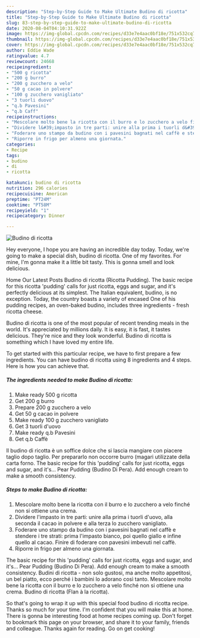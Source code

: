 ```yaml
---
description: "Step-by-Step Guide to Make Ultimate Budino di ricotta"
title: "Step-by-Step Guide to Make Ultimate Budino di ricotta"
slug: 83-step-by-step-guide-to-make-ultimate-budino-di-ricotta
date: 2020-08-04T04:10:31.922Z
image: https://img-global.cpcdn.com/recipes/d33e7e4aac0bf18e/751x532cq70/budino-di-ricotta-recipe-main-photo.jpg
thumbnail: https://img-global.cpcdn.com/recipes/d33e7e4aac0bf18e/751x532cq70/budino-di-ricotta-recipe-main-photo.jpg
cover: https://img-global.cpcdn.com/recipes/d33e7e4aac0bf18e/751x532cq70/budino-di-ricotta-recipe-main-photo.jpg
author: Eddie Wade
ratingvalue: 4.7
reviewcount: 24668
recipeingredient:
- "500 g ricotta"
- "200 g burro"
- "200 g zucchero a velo"
- "50 g cacao in polvere"
- "100 g zucchero vanigliato"
- "3 tuorli duovo"
- "q.b Pavesini"
- "q.b Caff"
recipeinstructions:
- "Mescolare molto bene la ricotta con il burro e lo zucchero a velo finché non si ottiene una crema."
- "Dividere l&#39;impasto in tre parti: unire alla prima i tuorli d&#39;uovo, alla seconda il cacao in polvere e alla terza lo zucchero vanigliato."
- "Foderare uno stampo da budino con i pavesini bagnati nel caffè e stendere i tre strati: prima l&#39;impasto bianco, poi quello giallo e infine quello al cacao. Finire di foderare con pavesini imbevuti nel caffè."
- "Riporre in frigo per almeno una giornata."
categories:
- Recipe
tags:
- budino
- di
- ricotta

katakunci: budino di ricotta 
nutrition: 296 calories
recipecuisine: American
preptime: "PT24M"
cooktime: "PT58M"
recipeyield: "1"
recipecategory: Dinner

---
```



![Budino di ricotta](https://img-global.cpcdn.com/recipes/d33e7e4aac0bf18e/751x532cq70/budino-di-ricotta-recipe-main-photo.jpg)

Hey everyone, I hope you are having an incredible day today. Today, we're going to make a special dish, budino di ricotta. One of my favorites. For mine, I'm gonna make it a little bit tasty. This is gonna smell and look delicious.

Home Our Latest Posts Budino di ricotta (Ricotta Pudding). The basic recipe for this ricotta &#39;pudding&#39; calls for just ricotta, eggs and sugar, and it&#39;s perfectly delicious at its simplest. The Italian equivalent, budino, is no exception. Today, the country boasts a variety of encased One of his pudding recipes, an oven-baked budino, includes three ingredients - fresh ricotta cheese.

Budino di ricotta is one of the most popular of recent trending meals in the world. It's appreciated by millions daily. It is easy, it is fast, it tastes delicious. They're nice and they look wonderful. Budino di ricotta is something which I have loved my entire life.


To get started with this particular recipe, we have to first prepare a few ingredients. You can have budino di ricotta using 8 ingredients and 4 steps. Here is how you can achieve that.

<!--inarticleads1-->

##### The ingredients needed to make Budino di ricotta:

1. Make ready 500 g ricotta
1. Get 200 g burro
1. Prepare 200 g zucchero a velo
1. Get 50 g cacao in polvere
1. Make ready 100 g zucchero vanigliato
1. Get 3 tuorli d&#39;uovo
1. Make ready q.b Pavesini
1. Get q.b Caffè


Il budino di ricotta è un soffice dolce che si lascia mangiare con piacere taglio dopo taglio. Per prepararlo non occorre burro (magari utilizzate della carta forno. The basic recipe for this &#39;pudding&#39; calls for just ricotta, eggs and sugar, and it&#39;s… Pear Pudding (Budino Di Pera). Add enough cream to make a smooth consistency. 

<!--inarticleads2-->

##### Steps to make Budino di ricotta:

1. Mescolare molto bene la ricotta con il burro e lo zucchero a velo finché non si ottiene una crema.
1. Dividere l&#39;impasto in tre parti: unire alla prima i tuorli d&#39;uovo, alla seconda il cacao in polvere e alla terza lo zucchero vanigliato.
1. Foderare uno stampo da budino con i pavesini bagnati nel caffè e stendere i tre strati: prima l&#39;impasto bianco, poi quello giallo e infine quello al cacao. Finire di foderare con pavesini imbevuti nel caffè.
1. Riporre in frigo per almeno una giornata.


The basic recipe for this &#39;pudding&#39; calls for just ricotta, eggs and sugar, and it&#39;s… Pear Pudding (Budino Di Pera). Add enough cream to make a smooth consistency. Budini di ricotta - non solo gustosi, ma anche molto appetitosi, un bel piatto, ecco perché i bambini lo adorano così tanto. Mescolare molto bene la ricotta con il burro e lo zucchero a velo finché non si ottiene una crema. Budino di ricotta (Flan à la ricotta). 

So that's going to wrap it up with this special food budino di ricotta recipe. Thanks so much for your time. I'm confident that you will make this at home. There is gonna be interesting food at home recipes coming up. Don't forget to bookmark this page on your browser, and share it to your family, friends and colleague. Thanks again for reading. Go on get cooking!
